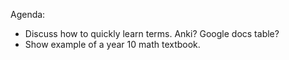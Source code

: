 Agenda:
- Discuss how to quickly learn terms. Anki? Google docs table?
- Show example of a year 10 math textbook.
